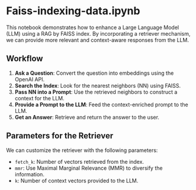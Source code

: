 # Faiss-indexing-data.ipynb

This notebook demonstrates how to enhance a Large Language Model (LLM) using a RAG by FAISS index. By incorporating a retriever mechanism, we can provide more relevant and context-aware responses from the LLM.

## Workflow

1. **Ask a Question**: Convert the question into embeddings using the OpenAI API.
2. **Search the Index**: Look for the nearest neighbors (NN) using FAISS.
3. **Pass NN into a Prompt**: Use the retrieved neighbors to construct a context for the LLM.
4. **Provide a Prompt to the LLM**: Feed the context-enriched prompt to the LLM.
5. **Get an Answer**: Retrieve and return the answer to the user.

## Parameters for the Retriever

We can customize the retriever with the following parameters:

- `fetch_k`: Number of vectors retrieved from the index.
- `mmr`: Use Maximal Marginal Relevance (MMR) to diversify the information.
- `k`: Number of context vectors provided to the LLM.
